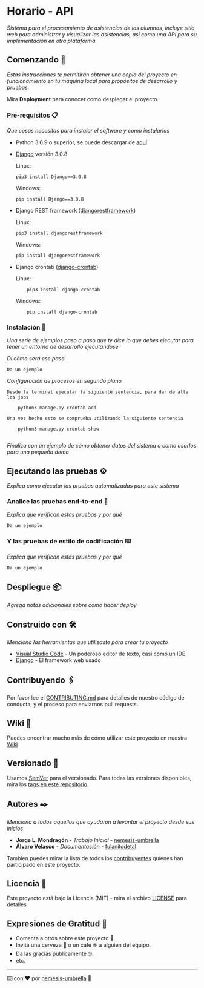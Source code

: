 # Horario - API

_Sistema para el procesamiento de asistencias de los alumnos, incluye sitio web para administrar y visualizar las asistencias, así como una API para su implementación en otra plataforma._

## Comenzando 🚀

_Estas instrucciones te permitirán obtener una copia del proyecto en funcionamiento en tu máquina local para propósitos de desarrollo y pruebas._

Mira **Deployment** para conocer como desplegar el proyecto.


### Pre-requisitos 📋

_Que cosas necesitas para instalar el software y como instalarlas_

* Python 3.6.9 o superior, se puede descargar de [aquí](https://www.python.org/)
* [Django](https://www.djangoproject.com/) versión 3.0.8
    
    Linux:
    ```
    pip3 install Django==3.0.8
    ```

    Windows:
    ```
    pip install Django==3.0.8
    ```
* Django REST framework ([djangorestframework](https://www.django-rest-framework.org/))

    Linux:
    ```
    pip3 install djangorestframework
    ```

    Windows:
    ```
    pip install djangorestframework
    ```
* Django crontab ([django-crontab](https://pypi.org/project/django-crontab/))
    
    Linux:
    ```
        pip3 install django-crontab
    ```
    Windows:
    ```
        pip install django-crontab
    ```

### Instalación 🔧

_Una serie de ejemplos paso a paso que te dice lo que debes ejecutar para tener un entorno de desarrollo ejecutandose_

_Dí cómo será ese paso_

```
Da un ejemplo
```

_Configuración de procesos en segundo plano_

```
Desde la terminal ejecutar la siguiente sentencia, para dar de alta los jobs

    python3 manage.py crontab add
    
Una vez hecho esto se comprueba utilizando la siguiente sentencia

    python3 manage.py crontab show
    
```

_Finaliza con un ejemplo de cómo obtener datos del sistema o como usarlos para una pequeña demo_

## Ejecutando las pruebas ⚙️

_Explica como ejecutar las pruebas automatizadas para este sistema_

### Analice las pruebas end-to-end 🔩

_Explica que verifican estas pruebas y por qué_

```
Da un ejemplo
```

### Y las pruebas de estilo de codificación ⌨️

_Explica que verifican estas pruebas y por qué_

```
Da un ejemplo
```

## Despliegue 📦

_Agrega notas adicionales sobre como hacer deploy_

## Construido con 🛠️

_Menciona las herramientas que utilizaste para crear tu proyecto_
* [Visual Studio Code](https://code.visualstudio.com/) - Un poderoso editor de texto, casi como un IDE
* [Django](https://www.djangoproject.com/) - El framework web usado

## Contribuyendo 🖇️

Por favor lee el [CONTRIBUTING.md](https://gist.github.com/villanuevand/xxxxxx) para detalles de nuestro código de conducta, y el proceso para enviarnos pull requests.

## Wiki 📖

Puedes encontrar mucho más de cómo utilizar este proyecto en nuestra [Wiki](https://github.com/tu/proyecto/wiki)

## Versionado 📌

Usamos [SemVer](http://semver.org/) para el versionado. Para todas las versiones disponibles, mira los [tags en este repositorio](https://github.com/tu/proyecto/tags).

## Autores ✒️

_Menciona a todos aquellos que ayudaron a levantar el proyecto desde sus inicios_

* **Jorge L. Mondragón** - *Trabajo Inicial* - [nemesis-umbrella](https://github.com/nemesis-umbrella)
* **Álvaro Velasco** - *Documentación* - [fulanitodetal](#fulanito-de-tal)

También puedes mirar la lista de todos los [contribuyentes](https://github.com/your/project/contributors) quíenes han participado en este proyecto. 

## Licencia 📄

Este proyecto está bajo la Licencia (MIT) - mira el archivo [LICENSE](LICENSE) para detalles

## Expresiones de Gratitud 🎁

* Comenta a otros sobre este proyecto 📢
* Invita una cerveza 🍺 o un café ☕ a alguien del equipo. 
* Da las gracias públicamente 🤓.
* etc.



---
⌨️ con ❤️ por [nemesis-umbrella](https://github.com/nemesis-umbrella) 👾
